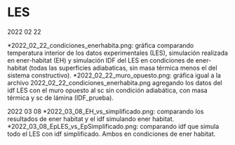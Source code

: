 # LES

2022 02 22

*2022_02_22_condiciones_enerhabita.png: gráfica comparando temperatura interior de los datos experimentales (LES), 
simulación realizada en ener-habitat (EH) y simulación IDF del LES en condiciones de ener-habitat (todas las superficies adiabaticas, 
sin masa térmica menos el del sistema constructivo).
*2022_02_22_muro_opuesto.png: gráfica igual a la archivo 2022_02_22_condiciones_enerhabita.png agregando los datos del idf LES
con el muro opuesto al sc sin condición adiabática, con masa térmica y sc de lámina (IDF_prueba).

2022 03 08
*2022_03_08_EH_vs_simplificado.png: comparando los resultados de ener habitat y el idf simulando ener habitat.
*2022_03_08_EpLES_vs_EpSimplificado.png: comparando idf que simula todo el LES con idf simplificado. Ambos en condiciones de ener habitat.

